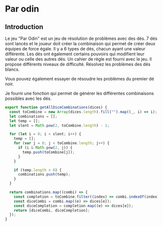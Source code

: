 # Par odin

## Introduction

Le jeu "Par Odin" est un jeu de résolution de problèmes avec des dés.
7 dés sont lancés et le joueur doit créer la combinaison qui permet de créer deux équipes de force égale.
Il y a 6 types de dés, chacun ayant une valeur différente.
Les dés ont également certains pouvoirs qui modifient leur valeur ou celle des autres dés.
Un cahier de règle est fourni avec le jeu.
Il propose différents niveaux de difficulté.
Résolvez les problèmes des dés blancs.

Vous pouvez également essayer de résoudre les problèmes du premier dé noir.

Je fourni une fonction qui permet de générer les différentes combinaisons possibles avec les dés.

```typescript
export function getAllDiceCombinations(dices) {
  const toCombine = new Array(dices.length).fill("").map((_, i) => i);
  let combinations = [];
  let temp = [];
  let slent = Math.pow(2, toCombine.length) - 1;

  for (let i = 0; i < slent; i++) {
    temp = [];
    for (var j = 0; j < toCombine.length; j++) {
      if (i & Math.pow(2, j)) {
        temp.push(toCombine[j]);
      }
    }

    if (temp.length > 0) {
      combinations.push(temp);
    }
  }

  return combinations.map((combi) => {
    const completion = toCombine.filter((index) => combi.indexOf(index) === -1);
    const diceCombi = combi.map((e) => dices[e]);
    const diceCompletion = completion.map((e) => dices[e]);
    return [diceCombi, diceCompletion];
  });
}